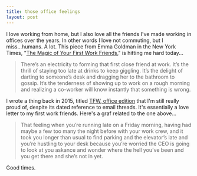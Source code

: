 ```yaml
---
title: those office feelings
layout: post
---
```


I love working from home, but I also love all the friends I've made working in offices over the years. In other words I love not commuting, but I miss...humans. A lot. This piece from Emma Goldman in the New York Times, "[The Magic of Your First Work Friends](https://www.nytimes.com/2022/07/14/business/work-friends.html)," is hitting me hard today...

> There’s an electricity to forming that first close friend at work. It’s the thrill of staying too late at drinks to keep giggling. It’s the delight of darting to someone’s desk and dragging her to the bathroom to gossip. It’s the tenderness of showing up to work on a rough morning and realizing a co-worker will know instantly that something is wrong.

I wrote a thing back in 2015, titled [TFW, office edition](https://sippey.com/2015/10/08/tfw-office-edition.html) that I'm still really proud of, despite its dated reference to email threads. It's essentially a love letter to my first work friends. Here's a graf related to the one above...

> That feeling when you’re running late on a Friday morning, having had maybe a few too many the night before with your work crew, and it took you longer than usual to find parking and the elevator’s late and you’re hustling to your desk because you’re worried the CEO is going to look at you askance and wonder where the hell you’ve been and you get there and she’s not in yet.

Good times.